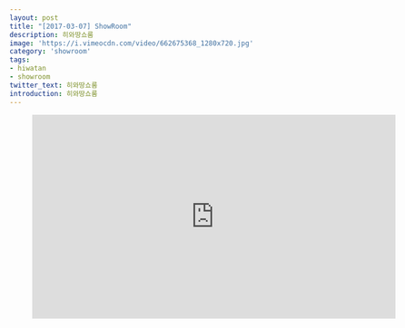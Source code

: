 ```yaml
---
layout: post
title: "[2017-03-07] ShowRoom"
description: 히와땅쇼룸
image: 'https://i.vimeocdn.com/video/662675368_1280x720.jpg'
category: 'showroom'
tags:
- hiwatan
- showroom
twitter_text: 히와땅쇼룸
introduction: 히와땅쇼룸
---
```

<figure class="video_container">
<iframe src="https://player.vimeo.com/video/239646548" width="640" height="360" frameborder="0" webkitallowfullscreen mozallowfullscreen allowfullscreen></iframe>
</figure>
